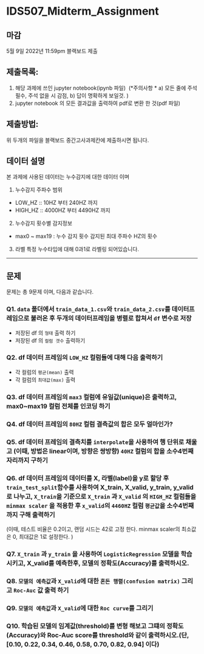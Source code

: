 # IDS507_Midterm_Assignment

## 마감 
 5월 9일 2022년 11:59pm 블랙보드 제출

## 제출목록:
 1. 해당 과제에 쓰인 jupyter notebook(ipynb 파일)  (*주의사항 * a) 모든 줄에 주석 필수, 주석 없을 시 감점, b) 답이 명확하게 보일것. ) 
 2. jupyter notebook 의 모든 결과값을 출력하여 pdf로 변환 한 것(pdf 파일)

## 제출방법:
 위 두개의 파일을 블랙보드 중간고사과제칸에 제출하시면 됩니다.

## 데이터 설명 
본 과제에 사용된 데이터는 누수감지에 대한 데이터 이며 

1. 누수감지 주파수 범위 
- LOW_HZ :: 10HZ 부터 240HZ 까지 
- HIGH_HZ :: 4000HZ 부터  4490HZ 까지 

2. 누수감지 횟수별 감지정보 
- max0 ~ max19 :  누수 감지 횟수 감지된 최대 주파수 HZ의 횟수 

3. 라벨
특정 누수타입에 대해 0과1로 라벨링 되어있습니다.

---
## 문제 

문제는 총 9문제 이며, 다음과 같습니다. 
### Q1. `data` 폴더에서 `train_data_1.csv`와 `train_data_2.csv`를 데이터프레임으로 불러온 후 두개의 데이터프레임을 병렬로 합쳐서 `df` 변수로 저장  
- 저장된 df 의 `형태` 출력 하기
- 저장된 df 의 `컬럼 갯수` 출력하기  

### Q2. df 데이터 프레임의 `LOW_HZ` 컬럼들에 대해 다음 출력하기 
- 각 컬럼의 `평균(mean)` 출력
- 각 컬럼의 `최대값(max)` 출력

### Q3. df 데이터 프레임의 `max3` 컬럼에 유일값(unique)은 출력하고, max0~max19 컬럼 전체를 인코딩 하기

### Q4. df 데이터 프레임의 `80HZ` 컬럼 결측값의 합은 모두 얼마인가? 

### Q5. df 데이터 프레임의 결측치를 `interpolate`을 사용하여 행 단위로 채울고 (이때, 방법은 linear이며, 방향은 쌍방향) `40HZ` 컬럼의 합을 소수4번째 자리까지 구하기 

### Q6. df 데이터 프레임의 데이터를 X, 라벨(label)을 y로 할당 후 `train_test_split`함수를 사용하여 X_train, X_valid, y_train, y_valid 로 나누고, `X_train`을 기준으로 `X_train` 과 `X_valid` 의 `HIGH_HZ` 컬럼들을 `minmax scaler` 을 적용한 후 `x_valid`의 `4460HZ` 컬럼 `평균값`을 소수4번째 까지 구해 출력하기 
(이때, 테스트 비율은 0.2이고, 랜덤 시드는 42로 고정 한다. minmax scaler의 최소값은 0, 최대값은 1로 설정한다. )

### Q7. `X_train` 과 `y_train` 을 사용하여 `LogisticRegression` 모델을 학습시키고, X_valid를 예측한후, 모델의 정확도(Accuracy)를 출력하시오. 

### Q8. `모델의 예측값`과 `X_valid`에 대한 `혼돈 행렬(confusion matrix)` 그리고 `Roc-Auc` 값 출력 하기 

### Q9. `모델의 예측값`과 `X_valid`에 대한 `Roc curve`를 그리기

### Q10. 학습된 모델의 임계값(threshold)를 변형 해보고 그떄의 정확도(Accuracy)와 Roc-Auc score를 threshold와 같이 출력하시오.(단, [0.10, 0.22, 0.34, 0.46, 0.58, 0.70, 0.82, 0.94] 이다) 
